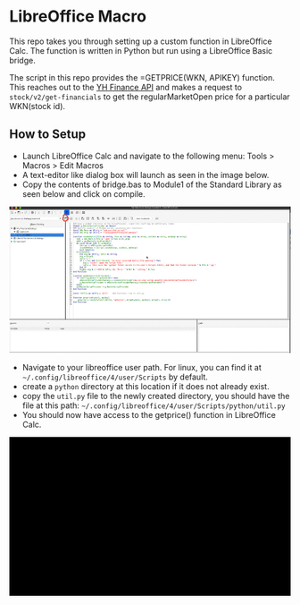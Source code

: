 # LibreOffice Macro

This repo takes you through setting up a custom function in LibreOffice Calc. The function is written in Python but run using a
LibreOffice Basic bridge.

The script in this repo provides the =GETPRICE(WKN, APIKEY) function.
This reaches out to the [YH Finance API](https://rapidapi.com/apidojo/api/yh-finance/) and makes a request to `stock/v2/get-financials` to get the regularMarketOpen price for a particular WKN(stock id).

## How to Setup

* Launch LibreOffice Calc and navigate to the following menu: Tools > Macros > Edit Macros
* A text-editor like dialog box will launch as seen in the image below.
* Copy the contents of bridge.bas to Module1 of the Standard Library as seen below and click on compile.

![macro_dialog](images/macro_dialog.jpg)

* Navigate to your libreoffice user path. For linux, you can find it at `~/.config/libreoffice/4/user/Scripts` by default.
* create a `python` directory at this location if it does not already exist.
* copy the `util.py` file to the newly created directory, you should have the file at this path: `~/.config/libreoffice/4/user/Scripts/python/util.py`
* You should now have access to the getprice() function in LibreOffice Calc.

![result](images/result.gif)
